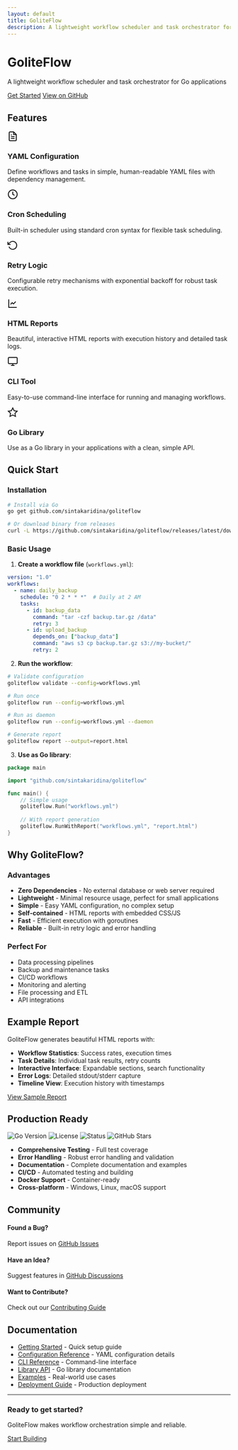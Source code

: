 ```yaml
---
layout: default
title: GoliteFlow
description: A lightweight workflow scheduler and task orchestrator for Go applications
---
```


<div class="hero">
  <h1>GoliteFlow</h1>
  <p class="lead">A lightweight workflow scheduler and task orchestrator for Go applications</p>
  
  <div class="hero-buttons">
    <a href="/goliteflow/getting-started" class="btn btn-primary">Get Started</a>
    <a href="https://github.com/sintakaridina/goliteflow" class="btn btn-secondary">View on GitHub</a>
  </div>
</div>

## Features

<div class="features-grid">
  <div class="feature-card">
    <div class="feature-icon">
      <svg width="24" height="24" viewBox="0 0 24 24" fill="none" stroke="currentColor" stroke-width="2">
        <path d="M14 2H6a2 2 0 0 0-2 2v16a2 2 0 0 0 2 2h12a2 2 0 0 0 2-2V8z"></path>
        <polyline points="14,2 14,8 20,8"></polyline>
        <line x1="16" y1="13" x2="8" y2="13"></line>
        <line x1="16" y1="17" x2="8" y2="17"></line>
        <polyline points="10,9 9,9 8,9"></polyline>
      </svg>
    </div>
    <h3>YAML Configuration</h3>
    <p>Define workflows and tasks in simple, human-readable YAML files with dependency management.</p>
  </div>
  
  <div class="feature-card">
    <div class="feature-icon">
      <svg width="24" height="24" viewBox="0 0 24 24" fill="none" stroke="currentColor" stroke-width="2">
        <circle cx="12" cy="12" r="10"></circle>
        <polyline points="12,6 12,12 16,14"></polyline>
      </svg>
    </div>
    <h3>Cron Scheduling</h3>
    <p>Built-in scheduler using standard cron syntax for flexible task scheduling.</p>
  </div>
  
  <div class="feature-card">
    <div class="feature-icon">
      <svg width="24" height="24" viewBox="0 0 24 24" fill="none" stroke="currentColor" stroke-width="2">
        <path d="M1 4v6h6"></path>
        <path d="M3.51 15a9 9 0 1 0 2.13-9.36L1 10"></path>
      </svg>
    </div>
    <h3>Retry Logic</h3>
    <p>Configurable retry mechanisms with exponential backoff for robust task execution.</p>
  </div>
  
  <div class="feature-card">
    <div class="feature-icon">
      <svg width="24" height="24" viewBox="0 0 24 24" fill="none" stroke="currentColor" stroke-width="2">
        <path d="M3 3v18h18"></path>
        <path d="M18.7 8l-5.1 5.2-2.8-2.7L7 14.3"></path>
      </svg>
    </div>
    <h3>HTML Reports</h3>
    <p>Beautiful, interactive HTML reports with execution history and detailed task logs.</p>
  </div>
  
  <div class="feature-card">
    <div class="feature-icon">
      <svg width="24" height="24" viewBox="0 0 24 24" fill="none" stroke="currentColor" stroke-width="2">
        <rect x="2" y="3" width="20" height="14" rx="2" ry="2"></rect>
        <line x1="8" y1="21" x2="16" y2="21"></line>
        <line x1="12" y1="17" x2="12" y2="21"></line>
      </svg>
    </div>
    <h3>CLI Tool</h3>
    <p>Easy-to-use command-line interface for running and managing workflows.</p>
  </div>
  
  <div class="feature-card">
    <div class="feature-icon">
      <svg width="24" height="24" viewBox="0 0 24 24" fill="none" stroke="currentColor" stroke-width="2">
        <path d="M12 2l3.09 6.26L22 9.27l-5 4.87 1.18 6.88L12 17.77l-6.18 3.25L7 14.14 2 9.27l6.91-1.01L12 2z"></path>
      </svg>
    </div>
    <h3>Go Library</h3>
    <p>Use as a Go library in your applications with a clean, simple API.</p>
  </div>
</div>

## Quick Start

### Installation

```bash
# Install via Go
go get github.com/sintakaridina/goliteflow

# Or download binary from releases
curl -L https://github.com/sintakaridina/goliteflow/releases/latest/download/goliteflow-windows-amd64.exe -o goliteflow.exe
```

### Basic Usage

1. **Create a workflow file** (`workflows.yml`):

```yaml
version: "1.0"
workflows:
  - name: daily_backup
    schedule: "0 2 * * *"  # Daily at 2 AM
    tasks:
      - id: backup_data
        command: "tar -czf backup.tar.gz /data"
        retry: 3
      - id: upload_backup
        depends_on: ["backup_data"]
        command: "aws s3 cp backup.tar.gz s3://my-bucket/"
        retry: 2
```

2. **Run the workflow**:

```bash
# Validate configuration
goliteflow validate --config=workflows.yml

# Run once
goliteflow run --config=workflows.yml

# Run as daemon
goliteflow run --config=workflows.yml --daemon

# Generate report
goliteflow report --output=report.html
```

3. **Use as Go library**:

```go
package main

import "github.com/sintakaridina/goliteflow"

func main() {
    // Simple usage
    goliteflow.Run("workflows.yml")
    
    // With report generation
    goliteflow.RunWithReport("workflows.yml", "report.html")
}
```

## Why GoliteFlow?

<div class="comparison">
  <div class="pros">
    <h3>Advantages</h3>
    <ul>
      <li><strong>Zero Dependencies</strong> - No external database or web server required</li>
      <li><strong>Lightweight</strong> - Minimal resource usage, perfect for small applications</li>
      <li><strong>Simple</strong> - Easy YAML configuration, no complex setup</li>
      <li><strong>Self-contained</strong> - HTML reports with embedded CSS/JS</li>
      <li><strong>Fast</strong> - Efficient execution with goroutines</li>
      <li><strong>Reliable</strong> - Built-in retry logic and error handling</li>
    </ul>
  </div>
  
  <div class="use-cases">
    <h3>Perfect For</h3>
    <ul>
      <li>Data processing pipelines</li>
      <li>Backup and maintenance tasks</li>
      <li>CI/CD workflows</li>
      <li>Monitoring and alerting</li>
      <li>File processing and ETL</li>
      <li>API integrations</li>
    </ul>
  </div>
</div>

## Example Report

GoliteFlow generates beautiful HTML reports with:

- **Workflow Statistics**: Success rates, execution times
- **Task Details**: Individual task results, retry counts
- **Interactive Interface**: Expandable sections, search functionality
- **Error Logs**: Detailed stdout/stderr capture
- **Timeline View**: Execution history with timestamps

[View Sample Report](examples/sample-report.html)

## Production Ready

<div class="badges">
  <img src="https://img.shields.io/badge/Go-1.19%2B-blue" alt="Go Version">
  <img src="https://img.shields.io/badge/License-MIT-green" alt="License">
  <img src="https://img.shields.io/badge/Status-Production%20Ready-brightgreen" alt="Status">
  <img src="https://img.shields.io/github/stars/sintakaridina/goliteflow?style=social" alt="GitHub Stars">
</div>

- **Comprehensive Testing** - Full test coverage
- **Error Handling** - Robust error handling and validation
- **Documentation** - Complete documentation and examples
- **CI/CD** - Automated testing and building
- **Docker Support** - Container-ready
- **Cross-platform** - Windows, Linux, macOS support

## Community

<div class="community">
  <div class="community-item">
    <h4>Found a Bug?</h4>
    <p>Report issues on <a href="https://github.com/sintakaridina/goliteflow/issues">GitHub Issues</a></p>
  </div>
  
  <div class="community-item">
    <h4>Have an Idea?</h4>
    <p>Suggest features in <a href="https://github.com/sintakaridina/goliteflow/discussions">GitHub Discussions</a></p>
  </div>
  
  <div class="community-item">
    <h4>Want to Contribute?</h4>
    <p>Check out our <a href="/contributing">Contributing Guide</a></p>
  </div>
</div>

## Documentation

- [Getting Started](/getting-started) - Quick setup guide
- [Configuration Reference](/configuration) - YAML configuration details
- [CLI Reference](/cli-reference) - Command-line interface
- [Library API](/api) - Go library documentation
- [Examples](/examples) - Real-world use cases
- [Deployment Guide](/deployment) - Production deployment

---

<div class="footer-cta">
  <h3>Ready to get started?</h3>
  <p>GoliteFlow makes workflow orchestration simple and reliable.</p>
  <a href="/getting-started" class="btn btn-primary btn-large">Start Building</a>
</div>